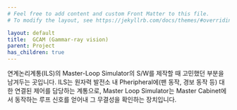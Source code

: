 ```yaml
---
# Feel free to add content and custom Front Matter to this file.
# To modify the layout, see https://jekyllrb.com/docs/themes/#overriding-theme-defaults

layout: default
title:  GCAM (Gammar-ray vision)
parent: Project
has_children: true
---
```

연계논리계통(ILS)의 Master-Loop Simulator의 S/W를 제작할 때 고민했던 부분을 남겨두는 곳입니다.
ILS는 원자력 발전소 내 Pheripheral에(팬 동작, 경보 동작 등) 대한 연결된 제어를 담당하는 계통으로, Master Loop Simulator는 Master Cabinet에서 동작하는 루프 신호를 얻어내 그 무결성을 확인하는 장치입니다.
